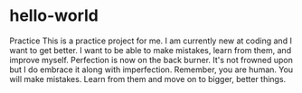 # hello-world
Practice 
This is a practice project for me. I am currently new at coding and I want to get better. I want to be able to make mistakes, learn from them, and improve myself. Perfection is now on the back burner. It's not frowned upon but I do embrace it along with imperfection. 
Remember, you are human. You will make mistakes. Learn from them and move on to bigger, better things. 
